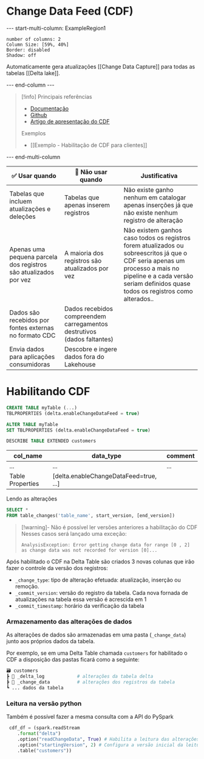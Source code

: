 
# Change Data Feed (CDF)

--- start-multi-column: ExampleRegion1  
```column-settings  
number of columns: 2
Column Size: [59%, 40%]
Border: disabled
Shadow: off
```

Automaticamente gera atualizações [[Change Data Capture]] para todas as tabelas [[Delta lake]].

--- end-column ---

> [!info] Principais referências
> - [Documentação]()
>- [Github]()
>- [Artigo de apresentação do CDF](https://www.databricks.com/blog/2021/06/09/how-to-simplify-cdc-with-delta-lakes-change-data-feed.html)
>  
>  Exemplos
> - [[Exemplo - Habilitação de CDF para clientes]] 



--- end-multi-column

| ✅ Usar quando                                                    | 🛑 Não usar quando                                                      | Justificativa                                                                                                                                                                                                     |
| ---------------------------------------------------------------- | ----------------------------------------------------------------------- | ----------------------------------------------------------------------------------------------------------------------------------------------------------------------------------------------------------------- |
| Tabelas que incluem atualizações e deleções                      | Tabelas que apenas inserem registros                                    | Não existe ganho nenhum em catalogar apenas inserções já que não existe nenhum registro de alteração                                                                                                              |
| Apenas uma pequena parcela dos registros são atualizados por vez | A maioria dos registros são atualizados por vez                         | Não existem ganhos caso todos os registros forem atualizados ou sobreescritos já que o CDF seria apenas um processo a mais no pipeline e a cada versão seriam definidos quase todos os registros como alterados.. |
| Dados são recebidos por fontes externas no formato CDC           | Dados recebidos compreendem carregamentos destrutivos (dados faltantes) |                                                                                                                                                                                                                   |
| Envia dados para aplicações consumidoras                         | Descobre e ingere dados fora do Lakehouse                               |                                                                                                                                                                                                                   |

# Habilitando CDF

```sql
CREATE TABLE myTable (...)
TBLPROPERTIES (delta.enableChangeDataFeed = true)

ALTER TABLE myTable
SET TBLPROPERTIES (delta.enableChangeDataFeed = true)
```

```sql
DESCRIBE TABLE EXTENDED customers
```

| col_name         | data_type                              | comment |
| ---------------- | -------------------------------------- | ------- |
| ...              | ...                                    | ...     |
| Table Properties | [delta.enableChangeDataFeed=true, ...] |         
Lendo as alterações

```sql
SELECT *
FROM table_changes('table_name', start_version, [end_version])
```

> [!warning]- Não é possível ler versões anteriores a habilitação do CDF
> Nesses casos será lançado uma exceção:
> 
> `AnalysisException: Error getting change data for range [0 , 2] as change data was not recorded for version [0]...`

Após habilitado o CDF na Delta Table são criados 3 novas colunas que irão fazer o controle da versão dos registros:

- `_change_type`: tipo de alteração efetuada: atualização, inserção ou remoção.
- `_commit_version`: versão do registro da tabela. Cada nova fornada de atualizações na tabela essa versão é acrescida em 1
- `_commit_timestamp`: horário da verificação da tabela

### Armazenamento das alterações de dados

As alterações de dados são armazenadas em uma pasta (`_change_data`) junto aos próprios dados da tabela.

Por exemplo, se em uma Delta Table chamada `customers` for habilitado o CDF a disposição das pastas ficará como a seguinte:
  
  ```python
  🗃️ customers
  ┣ 📂 _delta_log            # alterações da tabela delta
  ┣ 📂 _change_data          # alterações dos registros da tabela
  ┗ ... dados da tabela
  ```

### Leitura na versão python

Também é possível fazer a mesma consulta com a API do PySpark

```python
 cdf_df = (spark.readStream
	.format("delta")
	.option("readChangeData", True) # Habilita a leitura das alterações capturas pelo CDF
	.option("startingVersion", 2) # Configura a versão inicial da leitura dos dados
	.table("customers"))
```

